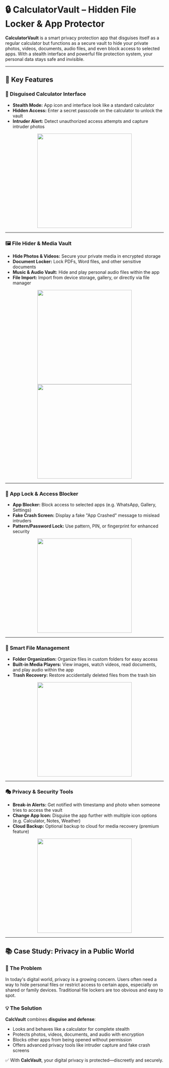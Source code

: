 # 🔒 CalculatorVault – Hidden File Locker & App Protector  

**CalculatorVault** is a smart privacy protection app that disguises itself as a regular calculator but functions as a secure vault to hide your private photos, videos, documents, audio files, and even block access to selected apps. With a stealth interface and powerful file protection system, your personal data stays safe and invisible.  

---

## 🚀 Key Features  

### 🧮 Disguised Calculator Interface  
- **Stealth Mode:** App icon and interface look like a standard calculator  
- **Hidden Access:** Enter a secret passcode on the calculator to unlock the vault  
- **Intruder Alert:** Detect unauthorized access attempts and capture intruder photos  

<p align="center">
  <img width="300" src="https://github.com/user-attachments/assets/f4f7d1e2-02d3-436d-9e8f-31eb13644cff" />
</p>

---

### 🖼️ File Hider & Media Vault  
- **Hide Photos & Videos:** Secure your private media in encrypted storage  
- **Document Locker:** Lock PDFs, Word files, and other sensitive documents  
- **Music & Audio Vault:** Hide and play personal audio files within the app  
- **File Import:** Import from device storage, gallery, or directly via file manager  

<p align="center">
  <img width="300" src="https://github.com/user-attachments/assets/ad8eef6a-b85d-4ae6-a96a-132d2dfaa8ec" />
  <img width="300" src="https://github.com/user-attachments/assets/9a5e5233-d091-4a6e-bdf2-ad5e95638280" />
</p>

---

### 🔐 App Lock & Access Blocker  
- **App Blocker:** Block access to selected apps (e.g. WhatsApp, Gallery, Settings)  
- **Fake Crash Screen:** Display a fake "App Crashed" message to mislead intruders  
- **Pattern/Password Lock:** Use pattern, PIN, or fingerprint for enhanced security  

<p align="center">
  <img width="300" src="https://github.com/user-attachments/assets/0e63d5dc-4aa7-4955-b812-b21c8f8d80ab" />
</p>

---

### 📁 Smart File Management  
- **Folder Organization:** Organize files in custom folders for easy access  
- **Built-in Media Players:** View images, watch videos, read documents, and play audio within the app  
- **Trash Recovery:** Restore accidentally deleted files from the trash bin  

<p align="center">
  <img width="300" src="https://github.com/user-attachments/assets/9488a08a-088b-4204-b400-09c321505125" />
</p>

---

### 🎭 Privacy & Security Tools  
- **Break-in Alerts:** Get notified with timestamp and photo when someone tries to access the vault  
- **Change App Icon:** Disguise the app further with multiple icon options (e.g. Calculator, Notes, Weather)  
- **Cloud Backup:** Optional backup to cloud for media recovery (premium feature)  

<p align="center">
  <img width="300" src="https://github.com/user-attachments/assets/5a084dff-56ff-40ba-ab4e-79785cc593bf" />
</p>

---

## 📚 Case Study: Privacy in a Public World  

### 🧩 The Problem  
In today's digital world, privacy is a growing concern. Users often need a way to hide personal files or restrict access to certain apps, especially on shared or family devices. Traditional file lockers are too obvious and easy to spot.  

### 💡 The Solution  
**CalcVault** combines **disguise and defense**:  
- Looks and behaves like a calculator for complete stealth  
- Protects photos, videos, documents, and audio with encryption  
- Blocks other apps from being opened without permission  
- Offers advanced privacy tools like intruder capture and fake crash screens  

✅ With **CalcVault**, your digital privacy is protected—discreetly and securely.  
